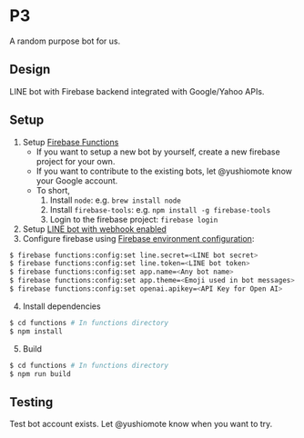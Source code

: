 # P3

A random purpose bot for us.

## Design

LINE bot with Firebase backend integrated with Google/Yahoo APIs.

## Setup

1. Setup [Firebase Functions](https://firebase.google.com/docs/functions/get-started)
    * If you want to setup a new bot by yourself, create a new firebase project for your own.
    * If you want to contribute to the existing bots, let @yushiomote know your Google account.
    * To short,
       1. Install `node`: e.g. `brew install node`
       2. Install `firebase-tools`: e.g. `npm install -g firebase-tools`
       3. Login to the firebase project: `firebase login`
2. Setup [LINE bot with webhook enabled](https://developers.line.biz/en/docs/messaging-api/building-bot/)
3. Configure firebase using [Firebase environment configuration](https://firebase.google.com/docs/functions/config-env):

``` sh
$ firebase functions:config:set line.secret=<LINE bot secret>
$ firebase functions:config:set line.token=<LINE bot token>
$ firebase functions:config:set app.name=<Any bot name>
$ firebase functions:config:set app.theme=<Emoji used in bot messages>
$ firebase functions:config:set openai.apikey=<API Key for Open AI>
```

4. Install dependencies

``` sh
$ cd functions # In functions directory
$ npm install
```

5. Build

``` sh
$ cd functions # In functions directory
$ npm run build
```

## Testing

Test bot account exists. Let @yushiomote know when you want to try.

